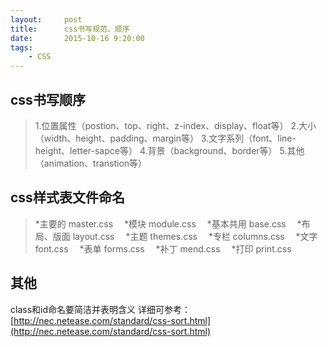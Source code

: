 ```yaml
---
layout:     post
title:      css书写规范、顺序
date:       2015-10-16 9:20:00
tags:
    - CSS
---
```


## css书写顺序
> 1.位置属性（postion、top、right、z-index、display、float等）
  2.大小（width、height、padding、margin等）
  3.文字系列（font、line-height、letter-sapce等）
  4.背景（background、border等）
  5.其他（animation、transtion等）

## css样式表文件命名
> *主要的 master.css
　*模块 module.css
　*基本共用 base.css
　*布局、版面 layout.css
　*主题 themes.css
　*专栏 columns.css
　*文字 font.css
　*表单 forms.css
　*补丁 mend.css
　*打印 print.css

## 其他
   class和id命名要简洁并表明含义
   详细可参考：[http://nec.netease.com/standard/css-sort.html](http://nec.netease.com/standard/css-sort.html)